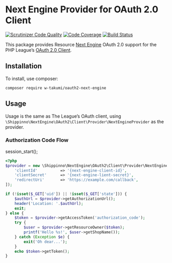 # Next Engine Provider for OAuth 2.0 Client
[![Scrutinizer Code Quality](https://scrutinizer-ci.com/g/w-takumi/oauth2-next-engine/badges/quality-score.png?b=master)](https://scrutinizer-ci.com/g/w-takumi/oauth2-next-engine/?branch=master)
[![Code Coverage](https://scrutinizer-ci.com/g/w-takumi/oauth2-next-engine/badges/coverage.png?b=master)](https://scrutinizer-ci.com/g/w-takumi/oauth2-next-engine/?branch=master)
[![Build Status](https://scrutinizer-ci.com/g/w-takumi/oauth2-next-engine/badges/build.png?b=master)](https://scrutinizer-ci.com/g/w-takumi/oauth2-next-engine/build-status/master)

This package provides Resource [Next Engine](http://next-engine.net/) OAuth 2.0 support for the PHP League’s [OAuth 2.0 Client](https://github.com/thephpleague/oauth2-client).

## Installation

To install, use composer:

```
composer require w-takumi/oauth2-next-engine
```

## Usage

Usage is the same as The League’s OAuth client, using `\Shippinno\NextEngine\OAuth2\Client\Provider\NextEngineProvider` as the provider.

### Authorization Code Flow

session_start();

```php
<?php
$provider = new \Shippinno\NextEngine\OAuth2\Client\Provider\NextEngineProvider([
    'clientId'          => '{next-engine-client-id}',
    'clientSecret'      => '{next-engine-lient-secret}',
    'redirectUri'       => 'https://example.com/callback',
]);

if (!isset($_GET['uid']) || !isset($_GET['state'])) {
    $authUrl = $provider->getAuthorizationUrl();
    header('Location: '.$authUrl);
    exit;
} else {
    $token = $provider->getAccessToken('authorization_code');
    try {
        $user = $provider->getResourceOwner($token);
        printf('Hello %s!', $user->getShopName());
    } catch (Exception $e) {
        exit('Oh dear...');
    }
    echo $token->getToken();
}

```
